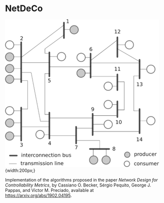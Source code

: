 # NetDeCo

![ieeebus.png](ieeebus.png){width:200px;}



Implementation of the algorithms proposed in the paper 
*Network Design for Controllability Metrics*, by Cassiano O. Becker, Sérgio Pequito, George J. Pappas, and Victor M. Preciado, available at https://arxiv.org/abs/1902.04195.
